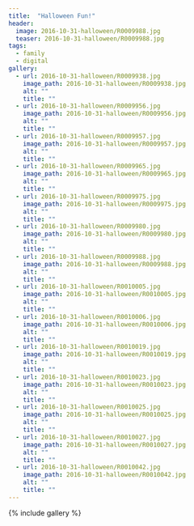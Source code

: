 ```yaml
---
title:  "Halloween Fun!"
header:
  image: 2016-10-31-halloween/R0009988.jpg
  teaser: 2016-10-31-halloween/R0009988.jpg
tags: 
  - family
  - digital
gallery:
  - url: 2016-10-31-halloween/R0009938.jpg
    image_path: 2016-10-31-halloween/R0009938.jpg
    alt: ""
    title: ""
  - url: 2016-10-31-halloween/R0009956.jpg
    image_path: 2016-10-31-halloween/R0009956.jpg
    alt: ""
    title: ""
  - url: 2016-10-31-halloween/R0009957.jpg
    image_path: 2016-10-31-halloween/R0009957.jpg
    alt: ""
    title: ""
  - url: 2016-10-31-halloween/R0009965.jpg
    image_path: 2016-10-31-halloween/R0009965.jpg
    alt: ""
    title: ""
  - url: 2016-10-31-halloween/R0009975.jpg
    image_path: 2016-10-31-halloween/R0009975.jpg
    alt: ""
    title: ""
  - url: 2016-10-31-halloween/R0009980.jpg
    image_path: 2016-10-31-halloween/R0009980.jpg
    alt: ""
    title: ""
  - url: 2016-10-31-halloween/R0009988.jpg
    image_path: 2016-10-31-halloween/R0009988.jpg
    alt: ""
    title: ""
  - url: 2016-10-31-halloween/R0010005.jpg
    image_path: 2016-10-31-halloween/R0010005.jpg
    alt: ""
    title: ""
  - url: 2016-10-31-halloween/R0010006.jpg
    image_path: 2016-10-31-halloween/R0010006.jpg
    alt: ""
    title: ""
  - url: 2016-10-31-halloween/R0010019.jpg
    image_path: 2016-10-31-halloween/R0010019.jpg
    alt: ""
    title: ""
  - url: 2016-10-31-halloween/R0010023.jpg
    image_path: 2016-10-31-halloween/R0010023.jpg
    alt: ""
    title: ""
  - url: 2016-10-31-halloween/R0010025.jpg
    image_path: 2016-10-31-halloween/R0010025.jpg
    alt: ""
    title: ""
  - url: 2016-10-31-halloween/R0010027.jpg
    image_path: 2016-10-31-halloween/R0010027.jpg
    alt: ""
    title: ""
  - url: 2016-10-31-halloween/R0010042.jpg
    image_path: 2016-10-31-halloween/R0010042.jpg
    alt: ""
    title: ""    
---
```


{% include gallery %}
